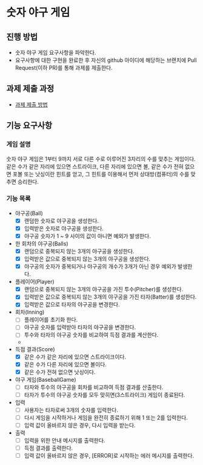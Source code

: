 # 숫자 야구 게임

## 진행 방법

* 숫자 야구 게임 요구사항을 파악한다.
* 요구사항에 대한 구현을 완료한 후 자신의 github 아이디에 해당하는 브랜치에 Pull Request(이하 PR)를 통해 과제를 제출한다.

## 과제 제출 과정

* [과제 제출 방법](https://github.com/next-step/nextstep-docs/tree/master/precourse)

## 기능 요구사항

### 게임 설명

숫자 야구 게임은 1부터 9까지 서로 다른 수로 이루어진 3자리의 수를 맞추는 게임이다. 같은 수가 같은 자리에 있으면 스트라이크, 다른 자리에 있으면 볼, 같은 수가 전혀 없으면 포볼 또는 낫싱이란 힌트를 얻고,
그 힌트를 이용해서 먼저 상대방(컴퓨터)의 수를 맞추면 승리한다.

### 기능 목록

* 야구공(Ball)
    - [x] 랜덤한 숫자로 야구공을 생성한다.
    - [x] 입력받은 숫자로 야구공을 생성한다.
    - [x] 야구공 숫자가 1 ~ 9 사이의 값이 아니면 예외가 발생한다.

* 한 회차의 야구공(Balls)
    - [x] 랜덤으로 중복되지 않는 3개의 야구공을 생성한다.
    - [x] 입력받은 값으로 중복되지 않는 3개의 야구공을 생성한다.
    - [x] 야구공의 숫자가 중복되거나 야구공의 개수가 3개가 아닌 경우 예외가 발생한다.

* 플레이어(Player)
    - [x] 랜덤으로 중복되지 않는 3개의 야구공을 가진 투수(Pitcher)를 생성한다.
    - [x] 입력받은 값으로 중복되지 않는 3개의 야구공을 가진 타자(Batter)를 생성한다.
    - [x] 입력받은 값으로 타자의 야구공을 변경한다.

* 회차(Inning)
    - [ ] 플레이어를 초기화 한다.
    - [ ] 야구공 숫자를 입력받아 타자의 야구공을 변경한다.
    - [ ] 투수와 타자의 야구공 숫자를 비교하여 득점 결과를 계산한다.
    -
* 득점 결과(Score)
    - [x] 같은 수가 같은 자리에 있으면 스트라이크이다.
    - [x] 같은 수가 다른 자리에 있으면 볼이다.
    - [x] 같은 수가 전혀 없으면 낫싱이다.

* 야구 게임(BaseballGame)
    - [ ] 타자와 투수의 야구공을 회차를 비교하여 득점 결과를 산출한다.
    - [ ] 타자가 투수의 야구공 숫자를 모두 맞히면(3스트라이크) 게임이 종료된다.

* 입력
    - [ ] 사용자는 타자로써 3개의 숫자를 입력한다.
    - [ ] 다시 게임을 시작하거나 게임을 완전히 종료하기 위해 1 또는 2를 입력한다.
    - [ ] 입력 값이 올바르지 않은 경우, 다시 입력을 받는다.

* 출력
    - [ ] 입력을 위한 안내 메시지를 출력한다.
    - [ ] 득점 결과를 출력한다.
    - [ ] 입력 값이 올바르지 않은 경우, [ERROR]로 시작하는 에러 메시지를 출력한다.
